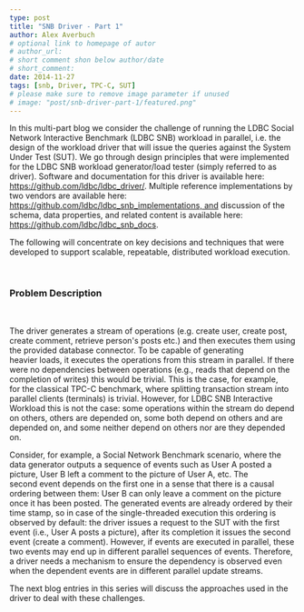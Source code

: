 ```yaml
---
type: post
title: "SNB Driver - Part 1"
author: Alex Averbuch
# optional link to homepage of autor
# author_url: 
# short comment shon below author/date
# short_comment:
date: 2014-11-27
tags: [snb, Driver, TPC-C, SUT]
# please make sure to remove image parameter if unused
# image: "post/snb-driver-part-1/featured.png" 
---
```


In this multi-part blog we consider the challenge of running the LDBC
Social Network Interactive Benchmark (LDBC SNB) workload in
parallel, i.e. the design of the workload driver that will issue the
queries against the System Under Test (SUT). We go through design
principles that were implemented for the LDBC SNB workload
generator/load tester (simply referred to as driver). Software and
documentation for this driver is available here:
https://github.com/ldbc/ldbc_driver/.
Multiple
reference implementations by two vendors are available here:
https://github.com/ldbc/ldbc_snb_implementations, and
discussion of the schema, data properties, and related content is
available here:
https://github.com/ldbc/ldbc_snb_docs.

The following will concentrate on key decisions and techniques that were
developed to support scalable, repeatable, distributed workload
execution.

 

### Problem Description 

 

The driver generates a stream of operations (e.g. create user, create
post, create comment, retrieve person's posts etc.) and then executes
them using the provided database connector. To be capable of generating
heavier loads, it executes the operations from this stream in parallel.
If there were no dependencies between operations (e.g., reads that
depend on the completion of writes) this would be trivial. This is the
case, for example, for the classical TPC-C benchmark, where splitting
transaction stream into parallel clients (terminals) is
trivial. However, for LDBC SNB Interactive Workload this is not the
case: some operations within the stream do depend on others, others are
depended on, some both depend on others and are depended on, and some
neither depend on others nor are they depended on.

Consider, for example, a Social Network Benchmark scenario, where the
data generator outputs a sequence of events such as User A posted a
picture, User B left a comment to the picture of User A, etc. The
second event depends on the first one in a sense that there is a causal
ordering between them: User B can only leave a comment on the picture
once it has been posted. The generated events are already ordered by
their time stamp, so in case of the single-threaded execution this
ordering is observed by default: the driver issues a request
to the SUT with the first event (i.e., User A posts a picture), after
its completion it issues the second event (create a comment). However,
if events are executed in parallel, these two events may end up in
different parallel sequences of events. Therefore, a driver needs a
mechanism to ensure the dependency is observed even when the dependent
events are in different parallel update streams.

The next blog entries in this series will discuss the approaches used in
the driver to deal with these challenges.
